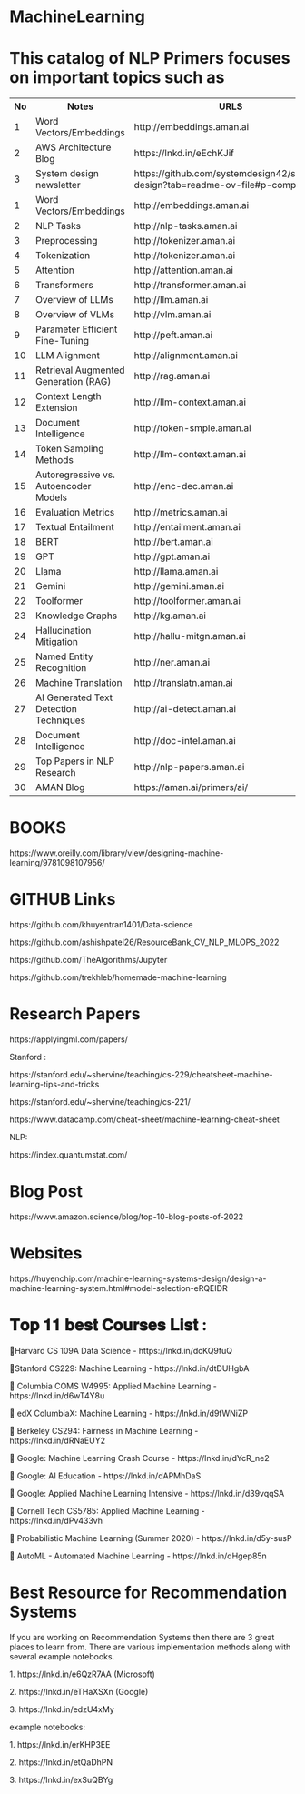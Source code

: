 # MachineLearning

<h1>This catalog of NLP Primers focuses on important topics such as</h1>
<table>
  <tr>
    <th>No</th>
    <th>Notes</th>
    <th>URLS</th>
  </tr>
  <tr>
    <td>1</td>
    <td>Word Vectors/Embeddings</td>
    <td>http://embeddings.aman.ai</td>
  </tr>
  <tr>
    <td>2</td>
    <td>AWS Architecture Blog</td>
    <td>https://lnkd.in/eEchKJif</td>
  </tr>
   <tr>
    <td>3</td>
    <td>System design newsletter</td>
    <td>https://github.com/systemdesign42/system-design?tab=readme-ov-file#p-companies</td>
  </tr>
  <tr>
    <td>1</td>
    <td>Word Vectors/Embeddings</td>
    <td>http://embeddings.aman.ai</td>
  </tr>
   <tr>
    <td>2</td>
    <td>NLP Tasks</td>
    <td>http://nlp-tasks.aman.ai</td>
  </tr>
   <tr>
    <td>3</td>
    <td>Preprocessing</td>
    <td>http://tokenizer.aman.ai</td>
  </tr>
   <tr>
    <td>4</td>
    <td>Tokenization</td>
    <td>http://tokenizer.aman.ai</td>
  </tr>
   <tr>
    <td>5</td>
    <td>Attention</td>
    <td>http://attention.aman.ai</td>
  </tr>
   <tr>
    <td>6</td>
    <td>Transformers</td>
    <td>http://transformer.aman.ai</td>
  </tr>
   <tr>
    <td>7</td>
    <td>Overview of LLMs</td>
    <td>http://llm.aman.ai</td>
  </tr>  
   <tr>
    <td>8</td>
    <td>Overview of VLMs</td>
    <td>http://vlm.aman.ai</td>
  </tr>   
   <tr>
    <td>9</td>
    <td>Parameter Efficient Fine-Tuning</td>
    <td>http://peft.aman.ai</td>
  </tr>  
   <tr>
    <td>10</td>
    <td>LLM Alignment</td>
    <td>http://alignment.aman.ai</td>
  </tr> 
   <tr>
    <td>11</td>
    <td>Retrieval Augmented Generation (RAG)</td>
    <td>http://rag.aman.ai</td>
  </tr>  
   <tr>
    <td>12</td>
    <td>Context Length Extension</td>
    <td>http://llm-context.aman.ai</td>
  </tr>    
  </tr>  
   <tr>
    <td>13</td>
    <td>Document Intelligence</td>
    <td>http://token-smple.aman.ai</td>
  </tr>   
  </tr>  
   <tr>
    <td>14</td>
    <td>Token Sampling Methods</td>
    <td>http://llm-context.aman.ai</td>
  </tr>   
  </tr>  
   <tr>
    <td>15</td>
    <td>Autoregressive vs. Autoencoder Models</td>
    <td>http://enc-dec.aman.ai</td>
  </tr>  
   <tr>
    <td>16</td>
    <td>Evaluation Metrics</td>
    <td>http://metrics.aman.ai</td>
  </tr>
   <tr>
    <td>17</td>
    <td>Textual Entailment</td>
    <td>http://entailment.aman.ai</td>
  </tr>
   <tr>
    <td>18</td>
    <td>BERT</td>
    <td>http://bert.aman.ai</td>
  </tr>
   <tr>
    <td>19</td>
    <td>GPT</td>
    <td>http://gpt.aman.ai</td>
  </tr>
   <tr>
    <td>20</td>
    <td>Llama</td>
    <td>http://llama.aman.ai</td>
  </tr>  
   <tr>
    <td>21</td>
    <td>Gemini</td>
    <td>http://gemini.aman.ai</td>
  </tr>    
   <tr>
    <td>22</td>
    <td>Toolformer</td>
    <td>http://toolformer.aman.ai</td>
  </tr>  
   <tr>
    <td>23</td>
    <td>Knowledge Graphs</td>
    <td>http://kg.aman.ai</td>
  </tr>  
   <tr>
    <td>24</td>
    <td>Hallucination Mitigation</td>
    <td>http://hallu-mitgn.aman.ai</td>
  </tr>  
   <tr>
    <td>25</td>
    <td>Named Entity Recognition</td>
    <td>http://ner.aman.ai</td>
  </tr>    
   <tr>
    <td>26</td>
    <td>Machine Translation</td>
    <td>http://translatn.aman.ai</td>
  </tr>  
   <tr>
    <td>27</td>
    <td>AI Generated Text Detection Techniques</td>
    <td>http://ai-detect.aman.ai</td>
  </tr>  
   <tr>
    <td>28</td>
    <td>Document Intelligence</td>
    <td>http://doc-intel.aman.ai</td>
  </tr> 
   <tr>
    <td>29</td>
    <td>Top Papers in NLP Research</td>
    <td>http://nlp-papers.aman.ai</td>
  </tr>
   <tr>
    <td>30</td>
    <td>AMAN Blog</td>
    <td>https://aman.ai/primers/ai/</td>
  </tr>    
</table>



<h1>BOOKS</h1>
<p>https://www.oreilly.com/library/view/designing-machine-learning/9781098107956/</p>


<h1>GITHUB Links</h1>
<p>https://github.com/khuyentran1401/Data-science</p>

<p>https://github.com/ashishpatel26/ResourceBank_CV_NLP_MLOPS_2022</p>

<p>https://github.com/TheAlgorithms/Jupyter</p>

<p>https://github.com/trekhleb/homemade-machine-learning</p>

<h1>Research Papers</h1>
<p>https://applyingml.com/papers/</p>
<p>Stanford :</p>

<p>https://stanford.edu/~shervine/teaching/cs-229/cheatsheet-machine-learning-tips-and-tricks</p>

<p>https://stanford.edu/~shervine/teaching/cs-221/</p>

<p>https://www.datacamp.com/cheat-sheet/machine-learning-cheat-sheet</p>

<p>NLP:</p>
<p>https://index.quantumstat.com/</p>


<h1>Blog Post</h1>
<p>https://www.amazon.science/blog/top-10-blog-posts-of-2022</p>

<h1>Websites</h1>
https://huyenchip.com/machine-learning-systems-design/design-a-machine-learning-system.html#model-selection-eRQEIDR


<h1>𝐓𝐨𝐩 𝟏𝟏 𝐛𝐞𝐬𝐭 𝐂𝐨𝐮𝐫𝐬𝐞𝐬 𝐋𝐢𝐬𝐭 :</h1>
<P>🔸Harvard CS 109A Data Science - https://lnkd.in/dcKQ9fuQ </P>

<P>🔸Stanford CS229: Machine Learning - https://lnkd.in/dtDUHgbA </P>

<P>🔸 Columbia COMS W4995: Applied Machine Learning - https://lnkd.in/d6wT4Y8u </P>

<P>🔸 edX ColumbiaX: Machine Learning - https://lnkd.in/d9fWNiZP </P>

<P>🔸 Berkeley CS294: Fairness in Machine Learning - https://lnkd.in/dRNaEUY2 </P>

<P>🔸 Google: Machine Learning Crash Course - https://lnkd.in/dYcR_ne2 </P>

<P>🔸 Google: AI Education - https://lnkd.in/dAPMhDaS </P>

<P>🔸 Google: Applied Machine Learning Intensive - https://lnkd.in/d39vqqSA </P>

<P>🔸 Cornell Tech CS5785: Applied Machine Learning - https://lnkd.in/dPv433vh </P>

<P>🔸 Probabilistic Machine Learning (Summer 2020) - https://lnkd.in/d5y-susP </P>

<P>🔸 AutoML - Automated Machine Learning - https://lnkd.in/dHgep85n </P>



<h1>Best Resource for Recommendation Systems</h1>

<p>If you are working on Recommendation Systems then there are 3 great places to learn from. There are various implementation methods along with several example notebooks.</p>

<p>1. https://lnkd.in/e6QzR7AA (Microsoft)</p>

<p>2. https://lnkd.in/eTHaXSXn (Google)</p>

<p>3. https://lnkd.in/edzU4xMy</p>

<p>example notebooks:</p>
<p>1. https://lnkd.in/erKHP3EE </p>

<p>2. https://lnkd.in/etQaDhPN </p>

<p>3. https://lnkd.in/exSuQBYg</p>




